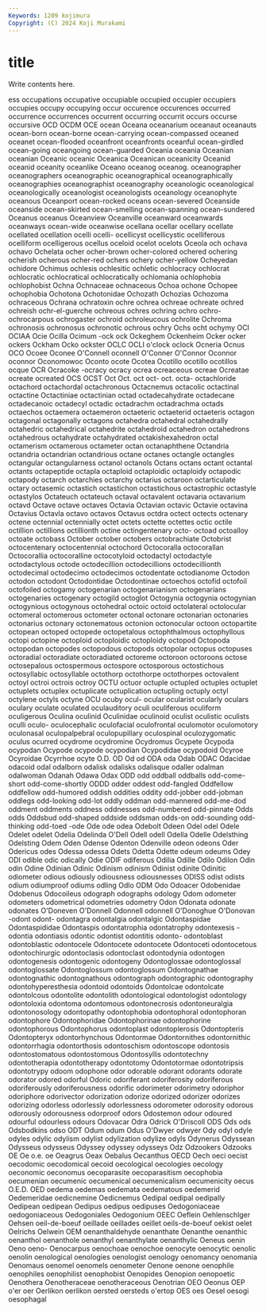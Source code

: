 ```yaml
---
Keywords: 1209 kojimura
Copyright: (C) 2024 Koji Murakami
---
```


# title

Write contents here.



ess occupations occupative occupiable occupied occupier occupiers
occupies occupy occupying occur occurence occurences occurred occurrence occurrences occurrent
occurring occurrit occurs occurse occursive OCD OCDM OCE ocean Oceana
oceanarium oceanaut oceanauts ocean-born ocean-borne ocean-carrying ocean-compassed oceaned oceanet ocean-flooded
oceanfront oceanfronts oceanful ocean-girdled ocean-going oceangoing ocean-guarded Oceania oceania Oceanian
oceanian Oceanic oceanic Oceanica Oceanican oceanicity Oceanid oceanid oceanity oceanlike
Oceano oceanog oceanog. oceanographer oceanographers oceanographic oceanographical oceanographically oceanographies oceanographist
oceanography oceanologic oceanological oceanologically oceanologist oceanologists oceanology oceanophyte oceanous Oceanport
ocean-rocked oceans ocean-severed Oceanside oceanside ocean-skirted ocean-smelling ocean-spanning ocean-sundered Oceanus
oceanus Oceanview Oceanville oceanward oceanwards oceanways ocean-wide oceanwise ocellana ocellar
ocellary ocellate ocellated ocellation ocelli ocelli- ocellicyst ocellicystic ocelliferous ocelliform
ocelligerous ocellus oceloid ocelot ocelots Oceola och ochava ochavo Ochelata
ocher ocher-brown ocher-colored ochered ochering ocherish ocherous ocher-red ochers ochery
ocher-yellow Ocheyedan ochidore Ochimus ochlesis ochlesitic ochletic ochlocracy ochlocrat ochlocratic
ochlocratical ochlocratically ochlomania ochlophobia ochlophobist Ochna Ochnaceae ochnaceous Ochoa ochone
Ochopee ochophobia Ochotona Ochotonidae Ochozath Ochozias Ochozoma ochraceous Ochrana ochratoxin
ochre ochrea ochreae ochreate ochred ochreish ochr-el-guerche ochreous ochres ochring
ochro ochro- ochrocarpous ochrogaster ochroid ochroleucous ochrolite Ochroma ochronosis ochronosus
ochronotic ochrous ochry Ochs ocht ochymy OCI OCIAA Ocie Ocilla
Ocimum -ock ock Ockeghem Ockenheim Ocker ocker ockers Ockham Ocko
ockster OCLC OCLI o'clock oclock Ocneria Ocnus OCO Ocoee Oconee
O'Connell oconnell O'Conner O'Connor Oconnor oconnor Oconomowoc Oconto ocote Ocotea
Ocotillo ocotillo ocotillos ocque OCR Ocracoke -ocracy ocracy ocrea ocreaceous
ocreae Ocreatae ocreate ocreated OCS OCST Oct Oct. oct oct-
oct. octa- octachloride octachord octachordal octachronous Octacnemus octacolic octactinal octactine
Octactiniae octactinian octad octadecahydrate octadecane octadecanoic octadecyl octadic octadrachm octadrachma
octads octaechos octaemera octaemeron octaeteric octaeterid octaeteris octagon octagonal octagonally
octagons octahedra octahedral octahedrally octahedric octahedrical octahedrite octahedroid octahedron octahedrons
octahedrous octahydrate octahydrated octakishexahedron octal octamerism octamerous octameter octan octanaphthene
Octandria octandria octandrian octandrious octane octanes octangle octangles octangular octangularness
octanol octanols Octans octans octant octantal octants octapeptide octapla octaploid
octaploidic octaploidy octapodic octapody octarch octarchies octarchy octarius octaroon octarticulate
octary octasemic octastich octastichon octastichous octastrophic octastyle octastylos Octateuch octateuch
octaval octavalent octavaria octavarium octavd Octave octave octaves Octavia Octavian
octavic Octavie octavina Octavius Octavla octavo octavos Octavus octdra octect
octects octenary octene octennial octennially octet octets octette octettes octic
octile octillion octillions octillionth octine octingentenary octo- octoad octoalloy octoate
octobass October october octobers octobrachiate Octobrist octocentenary octocentennial octochord Octocoralla
octocorallan Octocorallia octocoralline octocotyloid octodactyl octodactyle octodactylous octode octodecillion octodecillions
octodecillionth octodecimal octodecimo octodecimos octodentate octodianome Octodon octodon octodont Octodontidae
Octodontinae octoechos octofid octofoil octofoiled octogamy octogenarian octogenarianism octogenarians octogenaries
octogenary octogild octoglot Octogynia octogynia octogynian octogynious octogynous octohedral octoic
octoid octolateral octolocular octomeral octomerous octometer octonal octonare octonarian octonaries
octonarius octonary octonematous octonion octonocular octoon octopartite octopean octoped octopede
octopetalous octophthalmous octophyllous octopi octopine octoploid octoploidic octoploidy octopod Octopoda
octopodan octopodes octopodous octopods octopolar octopus octopuses octoradial octoradiate octoradiated
octoreme octoroon octoroons octose octosepalous octospermous octospore octosporous octostichous octosyllabic
octosyllable octothorp octothorpe octothorpes octovalent octoyl octroi octrois octroy OCTU
octuor octuple octupled octuples octuplet octuplets octuplex octuplicate octuplication octupling
octuply octyl octylene octyls octyne OCU ocuby ocul- ocular ocularist
ocularly oculars oculary oculate oculated oculauditory oculi oculiferous oculiform oculigerous
Oculina oculinid Oculinidae oculinoid oculist oculistic oculists oculli oculo- oculocephalic
oculofacial oculofrontal oculomotor oculomotory oculonasal oculopalpebral oculopupillary oculospinal oculozygomatic oculus
ocurred ocydrome ocydromine Ocydromus Ocypete Ocypoda ocypodan Ocypode ocypode ocypodian
Ocypodidae ocypodoid Ocyroe Ocyroidae Ocyrrhoe ocyte O.D. OD Od od
ODA oda Odab ODAC Odacidae odacoid odal odalborn odalisk odalisks
odalisque odaller odalman odalwoman Odanah Odawa Odax ODD odd oddball
oddballs odd-come-short odd-come-shortly ODDD odder oddest odd-fangled Oddfellow oddfellow odd-humored
oddish oddities oddity odd-jobber odd-jobman oddlegs odd-looking odd-lot oddly oddman
odd-mannered odd-me-dod oddment oddments oddness oddnesses odd-numbered odd-pinnate Odds odds
Oddsbud odd-shaped oddside oddsman odds-on odd-sounding odd-thinking odd-toed -ode Ode
ode odea Odebolt Odeen Odel odel Odele Odelet odelet Odelia
Odelinda O'Dell Odell odell Odella Odelle Odelsthing Odelsting Odem Oden
Odense Odenton Odenville odeon odeons Oder Odericus odes Odessa odessa
Odets Odetta Odette odeum odeums Odey ODI odible odic odically
Odie ODIF odiferous Odilia Odille Odilo Odilon Odin odin Odine
Odinian Odinic Odinism odinism Odinist odinite Odinitic odiometer odious odiously
odiousness odiousnesses ODISS odist odists odium odiumproof odiums odling Odlo
ODM Odo Odoacer Odobenidae Odobenus Odocoileus odograph odographs odology Odom
odometer odometers odometrical odometries odometry Odon Odonata odonate odonates O'Doneven
O'Donnell Odonnell odonnell O'Donoghue O'Donovan -odont odont- odontagra odontalgia odontalgic
Odontaspidae Odontaspididae Odontaspis odontatrophia odontatrophy odontexesis -odontia odontiasis odontic odontist
odontitis odonto- odontoblast odontoblastic odontocele Odontocete odontocete Odontoceti odontocetous odontochirurgic
odontoclasis odontoclast odontodynia odontogen odontogenesis odontogenic odontogeny Odontoglossae odontoglossal odontoglossate
Odontoglossum odontoglossum Odontognathae odontognathic odontognathous odontograph odontographic odontography odontohyperesthesia odontoid
odontoids Odontolcae odontolcate odontolcous odontolite odontolith odontological odontologist odontology odontoloxia
odontoma odontomous odontonecrosis odontoneuralgia odontonosology odontopathy odontophobia odontophoral odontophoran odontophore
Odontophoridae Odontophorinae odontophorine odontophorous Odontophorus odontoplast odontoplerosis Odontopteris Odontopteryx odontorhynchous
Odontormae Odontornithes odontornithic odontorrhagia odontorthosis odontoschism odontoscope odontosis odontostomatous odontostomous
Odontosyllis odontotechny odontotherapia odontotherapy odontotomy Odontotormae odontotripsis odontotrypy odoom odophone
odor odorable odorant odorants odorate odorator odored odorful Odoric odoriferant
odoriferosity odoriferous odoriferously odoriferousness odorific odorimeter odorimetry odoriphor odoriphore odorivector
odorization odorize odorized odorizer odorizes odorizing odorless odorlessly odorlessness odorometer
odorosity odorous odorously odorousness odorproof odors Odostemon odour odoured odourful
odourless odours Odovacar Odra Odrick O'Driscoll ODS Ods ods Odsbodkins
odso ODT Odum odum Odus O'Dwyer odwyer Ody odyl odyle
odyles odylic odylism odylist odylization odylize odyls Odynerus Odyssean Odysseus
odysseus Odyssey odyssey odysseys Odz Odzookers Odzooks OE Oe o.e.
oe Oeagrus Oeax Oebalus Oecanthus OECD Oech oeci oecist oecodomic
oecodomical oecoid oecological oecologies oecology oeconomic oeconomus oecoparasite oecoparasitism oecophobia
oecumenian oecumenic oecumenical oecumenicalism oecumenicity oecus O.E.D. OED oedema oedemas
oedemata oedematous oedemerid Oedemeridae oedicnemine Oedicnemus Oedipal oedipal oedipally Oedipean
oedipean Oedipus oedipus oedipuses Oedogoniaceae oedogoniaceous Oedogoniales Oedogonium OEEC Oeflein
Oehlenschlger Oehsen oeil-de-boeuf oeillade oeillades oeillet oeils-de-boeuf oekist oelet Oelrichs
Oelwein OEM oenanthaldehyde oenanthate Oenanthe oenanthic oenanthol oenanthole oenanthyl oenanthylate
oenanthylic Oeneus oenin Oeno oeno- Oenocarpus oenochoae oenochoe oenocyte oenocytic
oenolic oenolin oenological oenologies oenologist oenology oenomancy oenomania Oenomaus oenomel
oenomels oenometer Oenone oenone oenophile oenophiles oenophilist oenophobist Oenopides Oenopion
oenopoetic Oenothera Oenotheraceae oenotheraceous Oenotrian OEO Oeonus OEP o'er oer
Oerlikon oerlikon oersted oersteds o'ertop OES oes Oesel oesogi oesophagal

